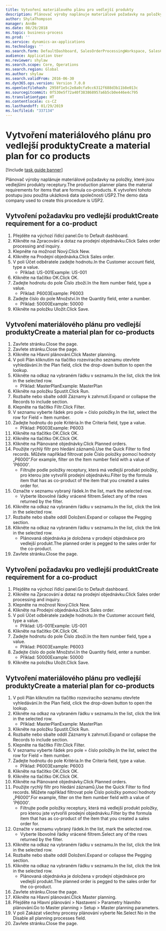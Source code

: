 ```yaml
---
title: Vytvoření materiálového plánu pro vedlejší produkty
description: Plánovač výroby naplánuje materiálové požadavky na položky, které jsou vedlejšími produkty receptury.
author: ShylaThompson
manager: AnnBe
ms.date: 08/29/2018
ms.topic: business-process
ms.prod: ''
ms.service: dynamics-ax-applications
ms.technology: ''
ms.search.form: DefaultDashboard, SalesOrderProcessingWorkspace, SalesCreateOrder, SalesTable, ReqCreatePlanWorkspace, ReqTransPlanCard, SysQueryForm, ReqTransPo
audience: Application User
ms.reviewer: shylaw
ms.search.scope: Core, Operations
ms.search.region: Global
ms.author: shylaw
ms.search.validFrom: 2016-06-30
ms.dyn365.ops.version: Version 7.0.0
ms.openlocfilehash: 2958f1e5c2e8a0cfa9cc6312f688d3b11b8e013c
ms.sourcegitcommit: 0f530e5f72a40f383868957a6b5cb0e446e4c795
ms.translationtype: HT
ms.contentlocale: cs-CZ
ms.lasthandoff: 01/29/2019
ms.locfileid: "337134"
---
```

# <a name="create-a-material-plan-for-co-products"></a><span data-ttu-id="9cfc8-103">Vytvoření materiálového plánu pro vedlejší produkty</span><span class="sxs-lookup"><span data-stu-id="9cfc8-103">Create a material plan for co products</span></span>

[!include [task guide banner](../../includes/task-guide-banner.md)]

<span data-ttu-id="9cfc8-104">Plánovač výroby naplánuje materiálové požadavky na položky, které jsou vedlejšími produkty receptury.</span><span class="sxs-lookup"><span data-stu-id="9cfc8-104">The production planner plans the material requirements for items that are formula co-products.</span></span> <span data-ttu-id="9cfc8-105">K vytvoření tohoto postupu jsou použita ukázková data společnosti USP2.</span><span class="sxs-lookup"><span data-stu-id="9cfc8-105">The demo data company used to create this procedure is USP2.</span></span>


## <a name="create-requirement-for-a-co-product"></a><span data-ttu-id="9cfc8-106">Vytvoření požadavku pro vedlejší produkt</span><span class="sxs-lookup"><span data-stu-id="9cfc8-106">Create requirement for a co-product</span></span>
1. <span data-ttu-id="9cfc8-107">Přejděte na výchozí řídicí panel.</span><span class="sxs-lookup"><span data-stu-id="9cfc8-107">Go to Default dashboard.</span></span>
2. <span data-ttu-id="9cfc8-108">Klikněte na Zpracování a dotaz na prodejní objednávku.</span><span class="sxs-lookup"><span data-stu-id="9cfc8-108">Click Sales order processing and inquiry.</span></span>
3. <span data-ttu-id="9cfc8-109">Klepněte na možnost Nový.</span><span class="sxs-lookup"><span data-stu-id="9cfc8-109">Click New.</span></span>
4. <span data-ttu-id="9cfc8-110">Klikněte na Prodejní objednávka.</span><span class="sxs-lookup"><span data-stu-id="9cfc8-110">Click Sales order.</span></span>
5. <span data-ttu-id="9cfc8-111">V poli Účet odběratele zadejte hodnotu.</span><span class="sxs-lookup"><span data-stu-id="9cfc8-111">In the Customer account field, type a value.</span></span>
    * <span data-ttu-id="9cfc8-112">Příklad: US-001</span><span class="sxs-lookup"><span data-stu-id="9cfc8-112">Example: US-001</span></span>  
6. <span data-ttu-id="9cfc8-113">Klikněte na tlačítko OK.</span><span class="sxs-lookup"><span data-stu-id="9cfc8-113">Click OK.</span></span>
7. <span data-ttu-id="9cfc8-114">Zadejte hodnotu do pole Číslo zboží.</span><span class="sxs-lookup"><span data-stu-id="9cfc8-114">In the Item number field, type a value.</span></span>
    * <span data-ttu-id="9cfc8-115">Příklad: P6003</span><span class="sxs-lookup"><span data-stu-id="9cfc8-115">Example: P6003</span></span>  
8. <span data-ttu-id="9cfc8-116">Zadejte číslo do pole Množství.</span><span class="sxs-lookup"><span data-stu-id="9cfc8-116">In the Quantity field, enter a number.</span></span>
    * <span data-ttu-id="9cfc8-117">Příklad: 50000</span><span class="sxs-lookup"><span data-stu-id="9cfc8-117">Example: 50000</span></span>  
9. <span data-ttu-id="9cfc8-118">Klikněte na položku Uložit.</span><span class="sxs-lookup"><span data-stu-id="9cfc8-118">Click Save.</span></span>

## <a name="create-a-material-plan-for-co-products"></a><span data-ttu-id="9cfc8-119">Vytvoření materiálového plánu pro vedlejší produkty</span><span class="sxs-lookup"><span data-stu-id="9cfc8-119">Create a material plan for co-products</span></span>
1. <span data-ttu-id="9cfc8-120">Zavřete stránku.</span><span class="sxs-lookup"><span data-stu-id="9cfc8-120">Close the page.</span></span>
2. <span data-ttu-id="9cfc8-121">Zavřete stránku.</span><span class="sxs-lookup"><span data-stu-id="9cfc8-121">Close the page.</span></span>
3. <span data-ttu-id="9cfc8-122">Klikněte na Hlavní plánování.</span><span class="sxs-lookup"><span data-stu-id="9cfc8-122">Click Master planning.</span></span>
4. <span data-ttu-id="9cfc8-123">V poli Plán kliknutím na tlačítko rozevíracího seznamu otevřete vyhledávání.</span><span class="sxs-lookup"><span data-stu-id="9cfc8-123">In the Plan field, click the drop-down button to open the lookup.</span></span>
5. <span data-ttu-id="9cfc8-124">Klikněte na odkaz na vybraném řádku v seznamu.</span><span class="sxs-lookup"><span data-stu-id="9cfc8-124">In the list, click the link in the selected row.</span></span>
    * <span data-ttu-id="9cfc8-125">Příklad: MasterPlan</span><span class="sxs-lookup"><span data-stu-id="9cfc8-125">Example: MasterPlan</span></span>  
6. <span data-ttu-id="9cfc8-126">Klikněte na položku Spustit.</span><span class="sxs-lookup"><span data-stu-id="9cfc8-126">Click Run.</span></span>
7. <span data-ttu-id="9cfc8-127">Rozbalte nebo sbalte oddíl Záznamy k zahrnutí.</span><span class="sxs-lookup"><span data-stu-id="9cfc8-127">Expand or collapse the Records to include section.</span></span>
8. <span data-ttu-id="9cfc8-128">Klepněte na tlačítko Filtr.</span><span class="sxs-lookup"><span data-stu-id="9cfc8-128">Click Filter.</span></span>
9. <span data-ttu-id="9cfc8-129">V seznamu vyberte řádek pro pole = číslo položky.</span><span class="sxs-lookup"><span data-stu-id="9cfc8-129">In the list, select the row for Field = Item number.</span></span>
10. <span data-ttu-id="9cfc8-130">Zadejte hodnotu do pole Kritéria.</span><span class="sxs-lookup"><span data-stu-id="9cfc8-130">In the Criteria field, type a value.</span></span>
    * <span data-ttu-id="9cfc8-131">Příklad: P6003</span><span class="sxs-lookup"><span data-stu-id="9cfc8-131">Example: P6003</span></span>  
11. <span data-ttu-id="9cfc8-132">Klikněte na tlačítko OK.</span><span class="sxs-lookup"><span data-stu-id="9cfc8-132">Click OK.</span></span>
12. <span data-ttu-id="9cfc8-133">Klikněte na tlačítko OK.</span><span class="sxs-lookup"><span data-stu-id="9cfc8-133">Click OK.</span></span>
13. <span data-ttu-id="9cfc8-134">Klikněte na Plánované objednávky.</span><span class="sxs-lookup"><span data-stu-id="9cfc8-134">Click Planned orders.</span></span>
14. <span data-ttu-id="9cfc8-135">Použijte rychlý filtr pro hledání záznamů.</span><span class="sxs-lookup"><span data-stu-id="9cfc8-135">Use the Quick Filter to find records.</span></span> <span data-ttu-id="9cfc8-136">Můžete například filtrovat pole Číslo položky pomocí hodnoty „P6000“.</span><span class="sxs-lookup"><span data-stu-id="9cfc8-136">For example, filter on the Item number field with a value of 'P6000'.</span></span>
    * <span data-ttu-id="9cfc8-137">Filtrujte podle položky receptury, která má vedlejší produkt položky, pro kterou jste vytvořili prodejní objednávku.</span><span class="sxs-lookup"><span data-stu-id="9cfc8-137">Filter by the formula item that has as co-product of the item that you created a sales order for.</span></span>  
15. <span data-ttu-id="9cfc8-138">Označte v seznamu vybraný řádek.</span><span class="sxs-lookup"><span data-stu-id="9cfc8-138">In the list, mark the selected row.</span></span>
    * <span data-ttu-id="9cfc8-139">Vyberte libovolné řádky vrácené filtrem.</span><span class="sxs-lookup"><span data-stu-id="9cfc8-139">Select any of the rows returned by the filter.</span></span>  
16. <span data-ttu-id="9cfc8-140">Klikněte na odkaz na vybraném řádku v seznamu.</span><span class="sxs-lookup"><span data-stu-id="9cfc8-140">In the list, click the link in the selected row.</span></span>
17. <span data-ttu-id="9cfc8-141">Rozbalte nebo sbalte oddíl Doložení.</span><span class="sxs-lookup"><span data-stu-id="9cfc8-141">Expand or collapse the Pegging section.</span></span>
18. <span data-ttu-id="9cfc8-142">Klikněte na odkaz na vybraném řádku v seznamu.</span><span class="sxs-lookup"><span data-stu-id="9cfc8-142">In the list, click the link in the selected row.</span></span>
    * <span data-ttu-id="9cfc8-143">Plánovaná objednávka je doložena v prodejní objednávce pro vedlejší produkt.</span><span class="sxs-lookup"><span data-stu-id="9cfc8-143">The planned order is pegged to the sales order for the co-product.</span></span>  
19. <span data-ttu-id="9cfc8-144">Zavřete stránku.</span><span class="sxs-lookup"><span data-stu-id="9cfc8-144">Close the page.</span></span>

## <a name="create-requirement-for-a-co-product"></a><span data-ttu-id="9cfc8-145">Vytvoření požadavku pro vedlejší produkt</span><span class="sxs-lookup"><span data-stu-id="9cfc8-145">Create requirement for a co-product</span></span>
1. <span data-ttu-id="9cfc8-146">Přejděte na výchozí řídicí panel.</span><span class="sxs-lookup"><span data-stu-id="9cfc8-146">Go to Default dashboard.</span></span>
2. <span data-ttu-id="9cfc8-147">Klikněte na Zpracování a dotaz na prodejní objednávku.</span><span class="sxs-lookup"><span data-stu-id="9cfc8-147">Click Sales order processing and inquiry.</span></span>
3. <span data-ttu-id="9cfc8-148">Klepněte na možnost Nový.</span><span class="sxs-lookup"><span data-stu-id="9cfc8-148">Click New.</span></span>
4. <span data-ttu-id="9cfc8-149">Klikněte na Prodejní objednávka.</span><span class="sxs-lookup"><span data-stu-id="9cfc8-149">Click Sales order.</span></span>
5. <span data-ttu-id="9cfc8-150">V poli Účet odběratele zadejte hodnotu.</span><span class="sxs-lookup"><span data-stu-id="9cfc8-150">In the Customer account field, type a value.</span></span>
    * <span data-ttu-id="9cfc8-151">Příklad: US-001</span><span class="sxs-lookup"><span data-stu-id="9cfc8-151">Example: US-001</span></span>  
6. <span data-ttu-id="9cfc8-152">Klikněte na tlačítko OK.</span><span class="sxs-lookup"><span data-stu-id="9cfc8-152">Click OK.</span></span>
7. <span data-ttu-id="9cfc8-153">Zadejte hodnotu do pole Číslo zboží.</span><span class="sxs-lookup"><span data-stu-id="9cfc8-153">In the Item number field, type a value.</span></span>
    * <span data-ttu-id="9cfc8-154">Příklad: P6003</span><span class="sxs-lookup"><span data-stu-id="9cfc8-154">Example: P6003</span></span>  
8. <span data-ttu-id="9cfc8-155">Zadejte číslo do pole Množství.</span><span class="sxs-lookup"><span data-stu-id="9cfc8-155">In the Quantity field, enter a number.</span></span>
    * <span data-ttu-id="9cfc8-156">Příklad: 50000</span><span class="sxs-lookup"><span data-stu-id="9cfc8-156">Example: 50000</span></span>  
9. <span data-ttu-id="9cfc8-157">Klikněte na položku Uložit.</span><span class="sxs-lookup"><span data-stu-id="9cfc8-157">Click Save.</span></span>

## <a name="create-a-material-plan-for-co-products"></a><span data-ttu-id="9cfc8-158">Vytvoření materiálového plánu pro vedlejší produkty</span><span class="sxs-lookup"><span data-stu-id="9cfc8-158">Create a material plan for co-products</span></span>
1. <span data-ttu-id="9cfc8-159">V poli Plán kliknutím na tlačítko rozevíracího seznamu otevřete vyhledávání.</span><span class="sxs-lookup"><span data-stu-id="9cfc8-159">In the Plan field, click the drop-down button to open the lookup.</span></span>
2. <span data-ttu-id="9cfc8-160">Klikněte na odkaz na vybraném řádku v seznamu.</span><span class="sxs-lookup"><span data-stu-id="9cfc8-160">In the list, click the link in the selected row.</span></span>
    * <span data-ttu-id="9cfc8-161">Příklad: MasterPlan</span><span class="sxs-lookup"><span data-stu-id="9cfc8-161">Example: MasterPlan</span></span>  
3. <span data-ttu-id="9cfc8-162">Klikněte na položku Spustit.</span><span class="sxs-lookup"><span data-stu-id="9cfc8-162">Click Run.</span></span>
4. <span data-ttu-id="9cfc8-163">Rozbalte nebo sbalte oddíl Záznamy k zahrnutí.</span><span class="sxs-lookup"><span data-stu-id="9cfc8-163">Expand or collapse the Records to include section.</span></span>
5. <span data-ttu-id="9cfc8-164">Klepněte na tlačítko Filtr.</span><span class="sxs-lookup"><span data-stu-id="9cfc8-164">Click Filter.</span></span>
6. <span data-ttu-id="9cfc8-165">V seznamu vyberte řádek pro pole = číslo položky.</span><span class="sxs-lookup"><span data-stu-id="9cfc8-165">In the list, select the row for Field = Item number.</span></span>
7. <span data-ttu-id="9cfc8-166">Zadejte hodnotu do pole Kritéria.</span><span class="sxs-lookup"><span data-stu-id="9cfc8-166">In the Criteria field, type a value.</span></span>
    * <span data-ttu-id="9cfc8-167">Příklad: P6003</span><span class="sxs-lookup"><span data-stu-id="9cfc8-167">Example: P6003</span></span>  
8. <span data-ttu-id="9cfc8-168">Klikněte na tlačítko OK.</span><span class="sxs-lookup"><span data-stu-id="9cfc8-168">Click OK.</span></span>
9. <span data-ttu-id="9cfc8-169">Klikněte na tlačítko OK.</span><span class="sxs-lookup"><span data-stu-id="9cfc8-169">Click OK.</span></span>
10. <span data-ttu-id="9cfc8-170">Klikněte na Plánované objednávky.</span><span class="sxs-lookup"><span data-stu-id="9cfc8-170">Click Planned orders.</span></span>
11. <span data-ttu-id="9cfc8-171">Použijte rychlý filtr pro hledání záznamů.</span><span class="sxs-lookup"><span data-stu-id="9cfc8-171">Use the Quick Filter to find records.</span></span> <span data-ttu-id="9cfc8-172">Můžete například filtrovat pole Číslo položky pomocí hodnoty „P6000“.</span><span class="sxs-lookup"><span data-stu-id="9cfc8-172">For example, filter on the Item number field with a value of 'P6000'.</span></span>
    * <span data-ttu-id="9cfc8-173">Filtrujte podle položky receptury, která má vedlejší produkt položky, pro kterou jste vytvořili prodejní objednávku.</span><span class="sxs-lookup"><span data-stu-id="9cfc8-173">Filter by the formula item that has as co-product of the item that you created a sales order for.</span></span>  
12. <span data-ttu-id="9cfc8-174">Označte v seznamu vybraný řádek.</span><span class="sxs-lookup"><span data-stu-id="9cfc8-174">In the list, mark the selected row.</span></span>
    * <span data-ttu-id="9cfc8-175">Vyberte libovolné řádky vrácené filtrem.</span><span class="sxs-lookup"><span data-stu-id="9cfc8-175">Select any of the rows returned by the filter.</span></span>  
13. <span data-ttu-id="9cfc8-176">Klikněte na odkaz na vybraném řádku v seznamu.</span><span class="sxs-lookup"><span data-stu-id="9cfc8-176">In the list, click the link in the selected row.</span></span>
14. <span data-ttu-id="9cfc8-177">Rozbalte nebo sbalte oddíl Doložení.</span><span class="sxs-lookup"><span data-stu-id="9cfc8-177">Expand or collapse the Pegging section.</span></span>
15. <span data-ttu-id="9cfc8-178">Klikněte na odkaz na vybraném řádku v seznamu.</span><span class="sxs-lookup"><span data-stu-id="9cfc8-178">In the list, click the link in the selected row.</span></span>
    * <span data-ttu-id="9cfc8-179">Plánovaná objednávka je doložena v prodejní objednávce pro vedlejší produkt.</span><span class="sxs-lookup"><span data-stu-id="9cfc8-179">The planned order is pegged to the sales order for the co-product.</span></span>  
16. <span data-ttu-id="9cfc8-180">Zavřete stránku.</span><span class="sxs-lookup"><span data-stu-id="9cfc8-180">Close the page.</span></span>
17. <span data-ttu-id="9cfc8-181">Klikněte na Hlavní plánování.</span><span class="sxs-lookup"><span data-stu-id="9cfc8-181">Click Master planning.</span></span>
18. <span data-ttu-id="9cfc8-182">Přejděte na Hlavní plánování > Nastavení > Parametry hlavního plánování.</span><span class="sxs-lookup"><span data-stu-id="9cfc8-182">Go to Master planning > Setup > Master planning parameters.</span></span>
19. <span data-ttu-id="9cfc8-183">V poli Zakázat všechny procesy plánování vyberte Ne.</span><span class="sxs-lookup"><span data-stu-id="9cfc8-183">Select No in the Disable all planning processes field.</span></span>
20. <span data-ttu-id="9cfc8-184">Zavřete stránku.</span><span class="sxs-lookup"><span data-stu-id="9cfc8-184">Close the page.</span></span>

